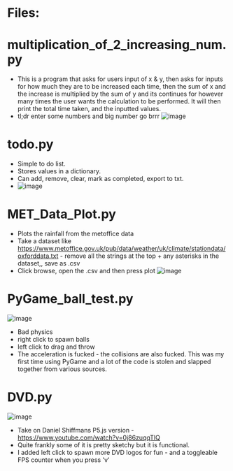 # Files:

# multiplication_of_2_increasing_num.py

- This is a program that asks for users input of x & y, then asks for inputs for how much they are to be increased each time, then the sum of x and the increase is                 multiplied by the sum of y and its continues for however many times the user wants the calculation to be performed. It will then print the total time taken, and the             inputted values.
- tl;dr enter some numbers and big number go brrr
![image](https://github.com/kona-13/Random_Python/assets/77511759/a208c5d9-a26f-4ac2-a196-ef256f8e11d6)


# todo.py

- Simple to do list.
- Stores values in a dictionary.
- Can add, remove, clear, mark as completed, export to txt.
- ![image](https://github.com/kona-13/Random_Python/assets/77511759/2a864d2c-9801-4b6c-a18a-9f3713a41a3f)


# MET_Data_Plot.py

- Plots the rainfall from the metoffice data
- Take a dataset like https://www.metoffice.gov.uk/pub/data/weather/uk/climate/stationdata/oxforddata.txt - remove all the strings at the top + any asterisks in the dataset,, save as .csv
- Click browse, open the .csv and then press plot
![image](https://github.com/kona-13/Random_Python/assets/77511759/24c3c82a-9081-4c1e-af4a-8ce12e95fd1a)


# PyGame_ball_test.py
![image](https://github.com/kona-13/Random_Python/assets/77511759/69c5605a-aaba-4eb7-8aee-ba10e21ebded)


- Bad physics
- right click to spawn balls
- left click to drag and throw
- The acceleration is fucked - the collisions are also fucked. This was my first time using PyGame and a lot of the code is stolen and slapped together from various sources.

# DVD.py
![image](https://github.com/kona-13/Python_Challenges/assets/77511759/42d1e922-2611-49ef-9252-0401391c582d)

- Take on Daniel Shiffmans P5.js version - https://www.youtube.com/watch?v=0j86zuqqTlQ
- Quite frankly some of it is pretty sketchy but it is functional.
- I added left click to spawn more DVD logos for fun - and a toggleable FPS counter when you press 'v'

